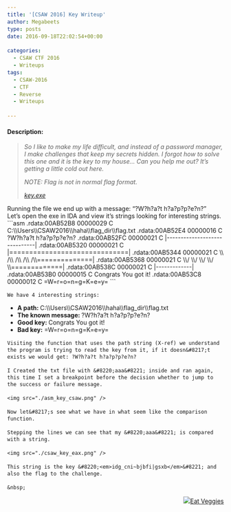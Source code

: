```yaml
---
title: '[CSAW 2016] Key Writeup'
author: Megabeets
type: posts
date: 2016-09-18T22:02:54+00:00

categories:
  - CSAW CTF 2016
  - Writeups
tags:
  - CSAW-2016
  - CTF
  - Reverse
  - Writeups

---
```

#### **Description:**

> _So I like to make my life difficult, and instead of a password manager, I make challenges that keep my secrets hidden. I forgot how to solve this one and it is the key to my house&#8230; Can you help me out? It&#8217;s getting a little cold out here._
> 
> _NOTE: Flag is not in normal flag format._
> 
> <div class="chal-files">
>   <em><a class="chal-file" href="https://ctf.csaw.io/stat./6c3bc1cb1618348f549dd059ed2bf23d/key.exe" target="_blank">key.exe</a></em>
> </div>

<div class="chal-files">
</div>

<div class="chal-files">
  Running the file we end up with a message: &#8220;?W?h?a?t h?a?p?p?e?n?&#8221;
</div>

<div class="chal-files">
  Let&#8217;s open the exe in IDA and view it&#8217;s strings looking for interesting strings.
</div>

<div class="chal-files">
</div>

<div class="chal-files">
  ```asm
.rdata:00AB52B8 00000029 C C:\\Users\\CSAW2016\\haha\\flag_dir\\flag.txt
.rdata:00AB52E4 00000016 C ?W?h?a?t h?a?p?p?e?n?                        
.rdata:00AB52FC 00000021 C |------------------------------|             
.rdata:00AB5320 00000021 C |==============================|             
.rdata:00AB5344 00000021 C \\  /\\  /\\  /\\  /\\==============|        
.rdata:00AB5368 00000021 C  \\/  \\/  \\/  \\/  \\=============|        
.rdata:00AB538C 00000021 C                  |-------------|             
.rdata:00AB53B0 00000015 C Congrats You got it!                         
.rdata:00AB53C8 00000012 C =W=r=o=n=g=K=e=y=
```

  
    We have 4 interesting strings:
  
  <ul>
    <li>
      <strong>A path: </strong>C:\\Users\\CSAW2016\\haha\\flag_dir\\flag.txt
    </li>
    <li>
      <strong>The known message: </strong>?W?h?a?t h?a?p?p?e?n?
    </li>
    <li>
      <strong>Good key: </strong>Congrats You got it!
    </li>
    <li>
      <strong>Bad key:</strong> =W=r=o=n=g=K=e=y=
    </li>
  </ul>
  
    Visiting the function that uses the path string (X-ref) we understand the program is trying to read the key from it, if it doesn&#8217;t exists we would get: ?W?h?a?t h?a?p?p?e?n?
  
    I Created the txt file with &#8220;aaa&#8221; inside and ran again, this time I set a breakpoint before the decision whether to jump to the success or failure message.
  
    <img src="./asm_key_csaw.png" />
  
    Now let&#8217;s see what we have in what seem like the comparison function.
  
    Stepping the lines we can see that my &#8220;aaa&#8221; is compared with a string.
  
    <img src="./csaw_key_eax.png" />
  
    This string is the key &#8220;<em>idg_cni~bjbfi|gsxb</em>&#8221; and also the flag to the challenge.
  
    &nbsp;
  
  <div class="nf-post-footer">
    <p style="text-align: right">
      <a href="https://www.megabeets.net/about.html#vegan"><img src="./megabeets_inline_logo.png" />Eat Veggies</a>
    </p>
  </div>